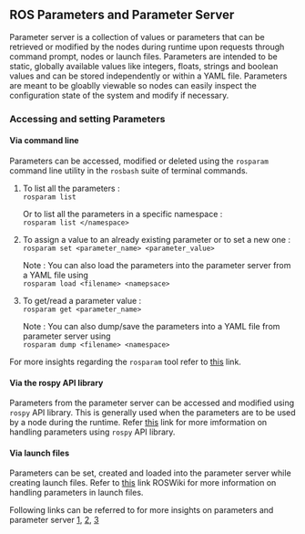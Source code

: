 ## ROS Parameters and Parameter Server

Parameter server is a collection of values or parameters that can be retrieved or modified by the nodes during runtime upon requests through command prompt, nodes or launch files. Parameters are intended to be static, globally available values like integers, floats, strings and boolean values and can be stored independently or within a YAML file. Parameters are meant to be gloablly viewable so nodes can easily inspect the configuration state of the system and modify if necessary.

### Accessing and setting Parameters
#### Via command line 
Parameters can be accessed, modified or deleted using the `rosparam` command line utility in the `rosbash` suite of terminal commands.
1) To list all the parameters : <br/> 
    ```rosparam list```
    
   Or to list all the parameters in a specific namespace : <br/> 
    ```rosparam list </namespace>```
        
2) To assign a value to an already existing parameter or to set a new one : <br/>
    ```rosparam set <parameter_name> <parameter_value>```
    
    Note : You can also load the parameters into the parameter server from a YAML file using <br/>
    ```rosparam load <filename> <namepsace>```
    
3) To get/read a parameter value : <br/>
    ```rosparam get <parameter_name>```
    
   Note : You can also dump/save the parameters into a YAML file from parameter server using <br/>
    ```rosparam dump <filename> <namespace>```
    
For more insights regarding the `rosparam` tool refer to [this](http://wiki.ros.org/rosparam) link.   
    
#### Via the rospy API library 
Parameters from the parameter server can be accessed and modified using `rospy` API library. This is generally used when the parameters are to be used by a node during the runtime.
Refer [this](http://wiki.ros.org/rospy/Overview/Parameter%20Server) link for more imformation on handling parameters using `rospy` API library.

#### Via launch files
Parameters can be set, created and loaded into the parameter server while creating launch files. Refer to [this](http://wiki.ros.org/roslaunch/XML/param) link ROSWiki for more information on handling parameters in launch files.

Following links can be referred to for more insights on parameters and parameter server [1](http://wiki.ros.org/Parameter%20Server), [2](https://www.clearpathrobotics.com/assets/guides/kinetic/ros/ROS%20Parameter%20Server.html), [3](https://www.cse.sc.edu/~jokane/agitr/agitr-small-param.pdf)

